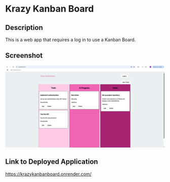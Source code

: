 # Krazy Kanban Board

## Description

This is a web app that requires a log in to use a Kanban Board.

## Screenshot

![Screenshot](screenshot.png)

## Link to Deployed Application

https://krazykanbanboard.onrender.com/
